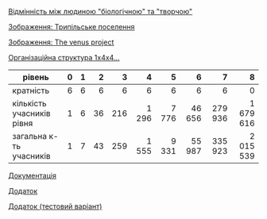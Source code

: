 [Відмінність між людиною "біологічною" та "творчою"](./creature.drawio.html)

[Зображення: Трипільське поселення](./trypillya.jpg)

[Зображення: The venus project](./venus.project.jpg)

[Організаційна структура 1х4х4...](./collaboration.pdf)

| рівень                    | 0 | 1 | 2  | 3   | 4     | 5     | 6      | 7       | 8         |
|---------------------------|---|---|---:|----:|------:|------:|-------:|--------:|----------:|
| кратність                 | 6 | 6 | 6  | 6   | 6     | 6     | 6      | 6       | 0         |
| кількість учасників рівня | 1 | 6 | 36 | 216 | 1 296 | 7 776 | 46 656 | 279 936 | 1 679 616 |
| загальна к-ть учасників   | 1 | 7 | 43 | 259 | 1 555 | 9 331 | 55 987 | 335 923 | 2 015 539 |

[Документація](../../README.md)

[Додаток](https://merega.herokuapp.com/)

[Додаток (тестовий варіант)](https://younworld-188e695e6363.herokuapp.com/)

